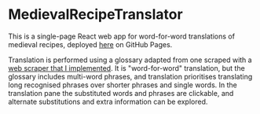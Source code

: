 # MedievalRecipeTranslator


This is a single-page React web app for word-for-word translations of medieval recipes, deployed [here](https://gjcox.github.io/MedievalRecipeTranslatorApp/) on GitHub Pages. 

Translation is performed using a glossary adapted from one scraped with a [web scraper that I implemented](https://github.com/gjcox/MedievalGlossaryScraper). It is "word-for-word" translation, but the glossary includes multi-word phrases, and translation prioritises translating long recognised phrases over shorter phrases and single words. In the translation pane the substituted words and phrases are clickable, and alternate substitutions and extra information can be explored. 
